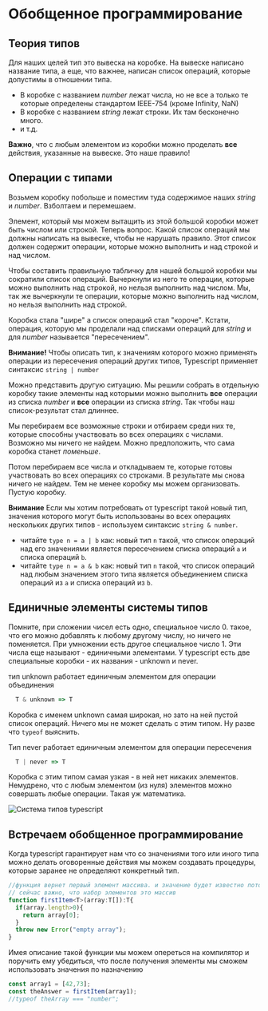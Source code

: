 # Обобщенное программирование

## Теория типов

Для наших целей тип это вывеска на коробке. На вывеске написано название типа, а еще, что важнее, написан список операций, которые допустимы в отношении типа.

* В коробке с названием *number* лежат числа, но не все а только те которые определены стандартом IEEE-754 (кроме Infinity, NaN)
* В коробке с названием *string* лежат строки. Их там бесконечно много.
* и т.д.

**Важно**, что с любым элементом из коробки можно проделать **все** действия, указанные на вывеске. Это наше правило!

## Операции с типами

Возьмем коробку побольше и поместим туда содержимое наших *string* и *number*. Взболтаем и перемешаем.

Элемент, который мы можем вытащить из этой большой коробки может быть числом или строкой. Теперь вопрос. Какой список операций мы должны написать на вывеске, чтобы не нарушать правило. Этот список должен содержит операции, которые можно выполнить и над строкой и над числом.  

Чтобы составить правильную табличку для нашей большой коробки мы сократили список операций. Вычеркнули из него те операции, которые можно выполнить над строкой, но нельзя выполнить над числом. Мы, так же вычеркнули те операции, которые можно выполнить над числом, но нельзя выполнить над строкой.

Коробка стала "шире" а список операций стал "короче". Кстати, операция, которую мы проделали над списками операций для *string* и для *number* называется "пересечением".

**Внимание!** Чтобы описать тип, к значениям которого можно применять операции из пересечения операций других типов, Typescript применяет синтаксис `string | number`

Можно представить другую ситуацию.  Мы решили собрать в отдельную коробку такие элементы над которыми можно выполнить **все** операции из списка *number* и **все** операции из списка *string*. Так чтобы наш список-результат стал длиннее.

Мы перебираем все возможные строки и отбираем среди них те, которые способны участвовать во всех операциях с числами. Возможно мы ничего не найдем.  Можно предположить, что сама коробка станет *поменьше*.

Потом перебираем все числа и откладываем те, которые готовы участвовать во всех операциях со строками. В результате мы снова ничего не найдем. Тем не менее коробку мы можем организовать. Пустую коробку.

**Внимание** Если мы хотим потребовать от typescript такой новый тип, значения которого могут быть использованы во всех операциях нескольких других типов - используем синтаксис `string & number`.

* читайте `type n = a | b` как: новый тип `n` такой, что список операций над его значениями является пересечением списка операций `a` и списка операций `b`.
* читайте `type n = a & b` как: новый тип `n` такой, что список операций над любым значением этого типа является объединением списка операций из `a` и списка операций из `b`.

## Единичные элементы системы типов

Помните, при сложении чисел есть одно, специальное число 0. такое, что его можно добавлять к любому другому числу, но ничего не поменяется. При умножении есть другое специальное число 1. Эти числа еще называют - единичными элементами. У typescript есть две специальные коробки - их названия - unknown и  never.

тип unknown работает единичным элементом для операции объединения

```typescript
  T & unknown => T
```

Коробка с именем unknown самая широкая, но зато на ней пустой список операций. Ничего мы не может сделать с этим типом. Ну разве что `typeof` выяснить.

Тип never работает единичным элементом для операции пересечения

```typescript
  T | never => T
```

Коробка с этим типом самая узкая - в ней нет никаких элементов. Немудрено, что с любым элементом (из нуля) элементов можно совершать любые операции. Такая уж математика.

![Система типов typescript]('assents/type-system.png')

## Встречаем обобщенное программирование

Когда typescript гарантирует нам что со значениями того или иного типа можно делать оговоренные действия мы можем создавать процедуры, которые заранее не определяют конкретный тип.

```typescript
//функция вернет первый элемент массива. и значение будет известно потом. 
// сейчас важно, что набор элементов это массив
function firstItem<T>(array:T[]):T{
  if(array.length>0){
    return array[0];
  }
  throw new Error("empty array");
}
```

Имея описание такой функции мы можем опереться на компилятор и поручить ему убедиться, что после получения элементы мы сможем использовать значения по назначению

```typescript
const array1 = [42,73];
const theAnswer = firstItem(array1);
//typeof theArray === "number";
```
